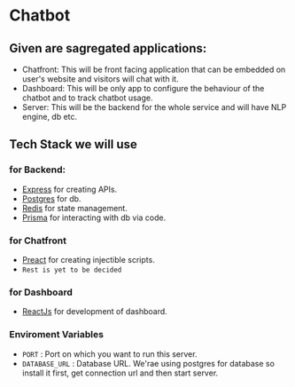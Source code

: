 # Chatbot

## Given are sagregated applications:

- Chatfront: This will be front facing application that can be embedded on user's website and visitors will chat with it.
- Dashboard: This will be only app to configure the behaviour of the chatbot and to track chatbot usage.
- Server: This will be the backend for the whole service and will have NLP engine, db etc.

## Tech Stack we will use

### for Backend:
- [Express](https://expressjs.com/) for creating APIs.
- [Postgres](https://www.postgresql.org/) for db.
- [Redis](https://redis.io/) for state management.
- [Prisma](https://prisma-client-py.readthedocs.io/en/stable/) for interacting with db via code.

### for Chatfront
- [Preact](https://preactjs.com/) for creating injectible scripts.
- ```Rest is yet to be decided```

### for Dashboard
- [ReactJs](https://react.dev/) for development of dashboard.

### Enviroment Variables

-  ```PORT``` : Port on which you want to run this server.
- ```DATABASE_URL``` : Database URL. We'rae using postgres for database so install it first, get connection url and then start server.
